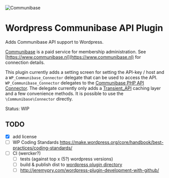 ![Communibase](https://www.communibase.nl/img/siteLogo.png "Communibase")

# Wordpress Communibase API Plugin

Adds Communibase API support to Wordpress.

[Communibase](https://www.communibase.nl) is a paid service for membership administration. See [https://www.communibase.nl](https://www.communibase.nl) for connection details.

This plugin currently adds a setting screen for setting the API-key / host and a `WP_Communibase_Connector` delegate that can be used to access the API.
`WP_Communibase_Connector` delegates to the [Communibase PHP API Connector](https://github.com/kingsquare/communibase-connector-php). The delegate currently only adds a [Transient_API](https://codex.wordpress.org/Transients_API) caching layer and a few convenience methods. It is possible to use the `\Communibase\Connector` directly.

Status: WIP

## TODO

 - [x] add license
 - [ ] WP Coding Standards https://make.wordpress.org/core/handbook/best-practices/coding-standards/
 - [ ] CI (wercker?)
   - [ ] tests (against top x (5?) wordpress versions)
   - [ ] build & publish dist to [wordpress plugin directory](https://wordpress.org/plugins/developers/add/)
    - [ ] http://jeremypry.com/wordpress-plugin-development-with-github/
